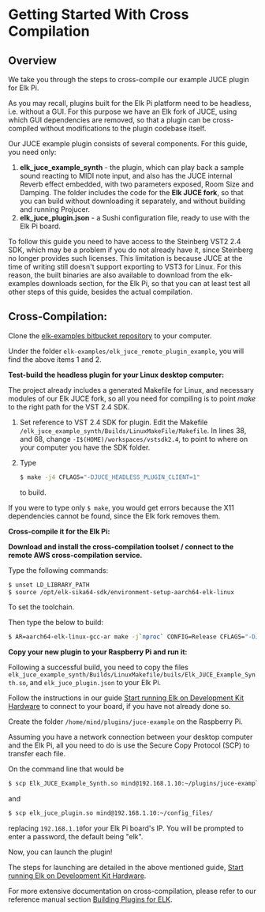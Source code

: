 # Getting Started With Cross Compilation

## Overview

We take you through the steps to cross-compile our example JUCE plugin for Elk Pi.

As you may recall, plugins built for the Elk Pi platform need to be headless, i.e. without a GUI. For this purpose we have an Elk fork of JUCE, using which GUI dependencies are removed, so that a plugin can be cross-compiled without modifications to the plugin codebase itself.

Our JUCE example plugin consists of several components. For this guide, you need only:

1. **elk_juce_example_synth** - the plugin, which can play back a sample sound reacting to MIDI note input, and also has the JUCE internal Reverb effect embedded, with two parameters exposed, Room Size and Damping. The folder includes the code for the **Elk JUCE fork**, so that you can build without downloading it separately, and without building and running Projucer.
2. **elk_juce_plugin.json** - a Sushi configuration file, ready to use with the Elk Pi board.

To follow this guide you need to have access to the Steinberg VST2 2.4 SDK, which may be a problem if you do not already have it, since Steinberg no longer provides such licenses. This limitation is because JUCE at the time of writing still doesn't support exporting to VST3 for Linux. For this reason, the built binaries are also available to download from the elk-examples downloads section, for the Elk Pi, so that you can at least test all other steps of this guide, besides the actual compilation.

## Cross-Compilation:

Clone the [elk-examples bitbucket repository](https://bitbucket.org/mindswteam/elk-examples/src/master/) to your computer.

Under the folder `elk-examples/elk_juce_remote_plugin_example`, you will find the above items 1 and 2.

**Test-build the headless plugin for your Linux desktop computer:**

The project already includes a generated Makefile for Linux, and necessary modules of our Elk JUCE fork, so all you need for compiling is to point *make* to the right path for the VST 2.4 SDK.

1. Set reference to VST 2.4 SDK for plugin. Edit the Makefile  `/elk_juce_example_synth/Builds/LinuxMakeFile/Makefile`. In lines 38, and 68, change `-I$(HOME)/workspaces/vstsdk2.4`, to point to where on your computer you have the SDK folder.

2. Type

   ```bash
   $ make -j4 CFLAGS="-DJUCE_HEADLESS_PLUGIN_CLIENT=1"
   ```

   to build.

If you were to type only `$ make`, you would get errors because the X11 dependencies cannot be found, since the Elk fork removes them.

**Cross-compile it for the Elk Pi:**

**Download and install the cross-compilation toolset / connect to the remote AWS cross-compilation service.**

Type the following commands:

```bash
$ unset LD_LIBRARY_PATH
$ source /opt/elk-sika64-sdk/environment-setup-aarch64-elk-linux
```

To set the toolchain.

Then type the below to build:

```bash
$ AR=aarch64-elk-linux-gcc-ar make -j`nproc` CONFIG=Release CFLAGS="-DJUCE_HEADLESS_PLUGIN_CLIENT=1" TARGET_ARCH="-march=armv8-a -mtune=cortex-a72"
```

**Copy your new plugin to your Raspberry Pi and run it:**

Following a successful build, you need to copy the files `elk_juce_example_synth/Builds/LinuxMakefile/buils/Elk_JUCE_Example_Synth.so`, and `elk_juce_plugin.json` to your Elk Pi.

Follow the instructions in our guide [Start running Elk on Development Kit Hardware](get_first_sound_from_devkit_board.md) to connect to your board, if you have not already done so. 

Create the folder `/home/mind/plugins/juce-example` on the Raspberry Pi.

Assuming you have a network connection between your desktop computer and the Elk Pi, all you need to do is use the Secure Copy Protocol (SCP) to transfer each file.

On the command line that would be 

```bash
$ scp Elk_JUCE_Example_Synth.so mind@192.168.1.10:~/plugins/juce-example
```

and

```bash
$ scp elk_juce_plugin.so mind@192.168.1.10:~/config_files/
```

replacing `192.168.1.10`for your Elk Pi board's IP. You will be prompted to enter a password, the default being "elk".

Now, you can launch the plugin!

The steps for launching are detailed in the above mentioned guide, [Start running Elk on Development Kit Hardware](get_first_sound_from_devkit_board.md).

For more extensive documentation on cross-compilation, please refer to our reference manual section [Building Plugins for ELK](building_plugins_for_elk.md).